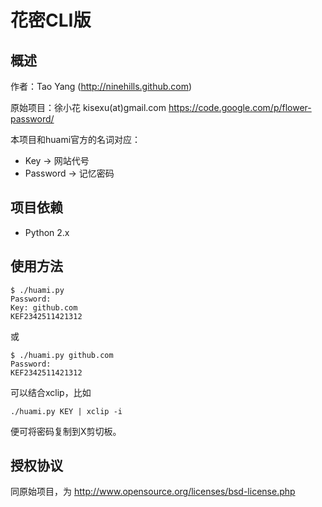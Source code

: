 花密CLI版
=========

概述
----
作者：Tao Yang (<http://ninehills.github.com>)

原始项目：徐小花 kisexu(at)gmail.com <https://code.google.com/p/flower-password/>

本项目和huami官方的名词对应：

* Key -> 网站代号
* Password -> 记忆密码

项目依赖
--------
* Python 2.x

使用方法
--------

    $ ./huami.py
    Password:
    Key: github.com
    KEF2342511421312
    
或

    $ ./huami.py github.com
    Password:
    KEF2342511421312
    
可以结合xclip，比如

    ./huami.py KEY | xclip -i

便可将密码复制到X剪切板。

授权协议
--------

同原始项目，为 <http://www.opensource.org/licenses/bsd-license.php>


